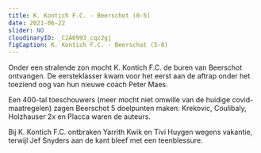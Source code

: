 ```yaml
---
title: K. Kontich F.C. - Beerschot (0-5)
date: 2021-06-22
slider: NO
cloudinaryID: _C2A0993_cqz2gj
figCaption: K. Kontich F.C. - Beerschot (5-0)
---
```


Onder een stralende zon mocht K. Kontich F.C. de buren van Beerschot ontvangen. De eersteklasser kwam voor het eerst aan de aftrap onder het toeziend oog van hun nieuwe coach Peter Maes.

Een 400-tal toeschouwers (meer mocht niet omwille van de huidige covid-maatregelen) zagen Beerschot 5 doelpunten maken: Krekovic, Coulibaly, Holzhauser 2x en Placca waren de auteurs.

Bij K. Kontich F.C. ontbraken Yarrith Kwik en Tivi Huygen wegens vakantie, terwijl Jef Snyders aan de kant bleef met een teenblessure.
